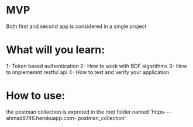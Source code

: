 # MVP
Both first and second app is considered in a single project

# What will you learn:
1- Token based authentication
2- How to work with BDF algorithms
3- How to implememnt restful api
4- How to test and verify your application


# How to use:
the postman collection is exproted in the root folder named 'https---ahmad8746.herokuapp.com-.postman_collection'
